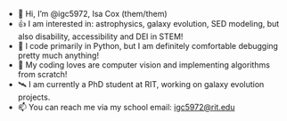 - 👋 Hi, I’m @igc5972, Isa Cox (them/them)
- 👍 I am interested in: astrophysics, galaxy evolution, SED modeling, but also disability, accessibility and DEI in STEM!
- 💾 I code primarily in Python, but I am definitely comfortable debugging pretty much anything! 
- 💙 My coding loves are computer vision and implementing algorithms from scratch!
- 🛰 I am currently a PhD student at RIT, working on galaxy evolution projects.
- 📫  You can reach me via my school email: igc5972@rit.edu



<!---
igc5972/igc5972 is a ✨ special ✨ repository because its `README.md` (this file) appears on your GitHub profile.
You can click the Preview link to take a look at your changes.
--->
